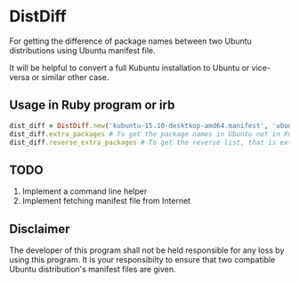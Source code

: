 DistDiff
========

For getting the difference of package names between two Ubuntu distributions using Ubuntu manifest file.

It will be helpful to convert a full Kubuntu installation to Ubuntu or vice-versa or similar other case.

Usage in Ruby program or irb
----------------------------

```ruby
dist_diff = DistDiff.new('kubuntu-15.10-desktkop-amd64.manifest', 'ubuntu-15.10-desktkop-amd64.manifest')
dist_diff.extra_packages # To get the package names in Ubuntu not in Kubuntu
dist_diff.reverse_extra_packages # To get the reverse list, that is extra packages in Kubuntu
```

TODO
----
1. Implement a command line helper
2. Implement fetching manifest file from Internet

Disclaimer
-----------

The developer of this program shall not be held responsible for any loss by using this program. It is your responsibilty to ensure that two compatible Ubuntu distribution's manifest files are given.